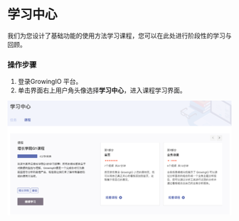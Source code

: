 # 学习中心

我们为您设计了基础功能的使用方法学习课程，您可以在此处进行阶段性的学习与回顾。

### 操作步骤

1. 登录GrowingIO 平台。
2. 单击界面右上用户角头像选择**学习中心**，进入课程学习界面。

![](../../../.gitbook/assets/image%20%28155%29.png)

